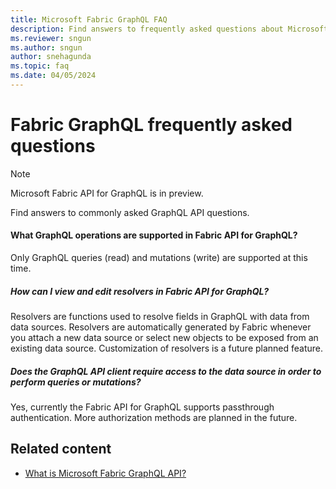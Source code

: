```yaml
---
title: Microsoft Fabric GraphQL FAQ
description: Find answers to frequently asked questions about Microsoft Fabric GraphQL API, which is currently in preview.
ms.reviewer: sngun
ms.author: sngun
author: snehagunda
ms.topic: faq
ms.date: 04/05/2024
---
```


# Fabric GraphQL frequently asked questions

> [!NOTE]
> Microsoft Fabric API for GraphQL is in preview.

Find answers to commonly asked GraphQL API questions.

#### What GraphQL operations are supported in Fabric API for GraphQL?

Only GraphQL queries (read) and mutations (write) are supported at this time.

##### How can I view and edit resolvers in Fabric API for GraphQL?

Resolvers are functions used to resolve fields in GraphQL with data from data sources. Resolvers are automatically generated by Fabric whenever you attach a new data source or select new objects to be exposed from an existing data source. Customization of resolvers is a future planned feature.

##### Does the GraphQL API client require access to the data source in order to perform queries or mutations?

Yes, currently the Fabric API for GraphQL supports passthrough authentication. More authorization methods are planned in the future.

## Related content

- [What is Microsoft Fabric GraphQL API?](graphql-api-overview.md)
